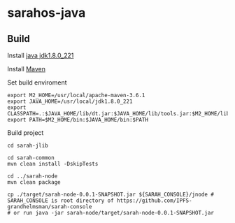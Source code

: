 # sarahos-java

## Build

Install [java jdk1.8.0_221](https://www.oracle.com/technetwork/java/javase/downloads/jdk8-downloads-2133151.html)

Install [Maven](http://maven.apache.org/download.cgi)

Set build enviroment
```shell
export M2_HOME=/usr/local/apache-maven-3.6.1
export JAVA_HOME=/usr/local/jdk1.8.0_221
export CLASSPATH=.:$JAVA_HOME/lib/dt.jar:$JAVA_HOME/lib/tools.jar:$M2_HOME/lib
export PATH=$M2_HOME/bin:$JAVA_HOME/bin:$PATH
```

Build project
```shell
cd sarah-jlib

cd sarah-common
mvn clean install -DskipTests

cd ../sarah-node
mvn clean package

cp ./target/sarah-node-0.0.1-SNAPSHOT.jar ${SARAH_CONSOLE}/jnode # SARAH_CONSOLE is root directory of https://github.com/IPFS-grandhelmsman/sarah-console
# or run java -jar sarah-node/target/sarah-node-0.0.1-SNAPSHOT.jar

```

